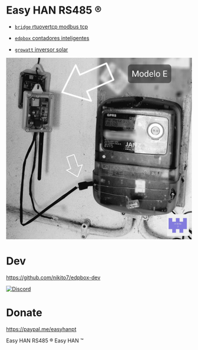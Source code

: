 # Easy HAN RS485 ®

- [```bridge``` rtuovertcp modbus tcp](./bridge/)

- [```edpbox``` contadores inteligentes](./edpbox/)

- [```growatt``` inversor solar](./growatt/)

![Easy HAN RS485](./edpbox/edpbox1-20221029.jpg)

# Dev

https://github.com/nikito7/edpbox-dev

[![Discord](https://img.shields.io/discord/494714310518505472?style=plastic&logo=discord)](https://discord.gg/Mh9mTEA) 

# Donate

https://paypal.me/easyhanpt

Easy HAN RS485 ®
Easy HAN ™
